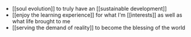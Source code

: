 - [[soul evolution]] to truly have an [[sustainable development]] 
- [[enjoy the learning experience]] for what I'm [[interests]] as well as what life brought to me
- [[serving the demand of reality]] to become the blessing of the world
